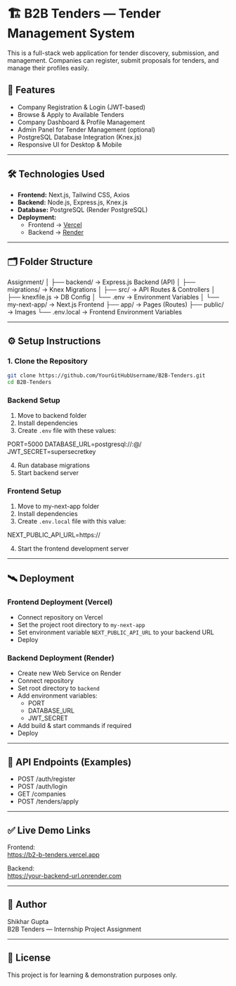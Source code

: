 # 🏗️ B2B Tenders — Tender Management System

This is a full-stack web application for tender discovery, submission, and management. Companies can register, submit proposals for tenders, and manage their profiles easily.

## 🚀 Features
- Company Registration & Login (JWT-based)
- Browse & Apply to Available Tenders
- Company Dashboard & Profile Management
- Admin Panel for Tender Management (optional)
- PostgreSQL Database Integration (Knex.js)
- Responsive UI for Desktop & Mobile

---

## 🛠️ Technologies Used
- **Frontend:** Next.js, Tailwind CSS, Axios
- **Backend:** Node.js, Express.js, Knex.js
- **Database:** PostgreSQL (Render PostgreSQL)
- **Deployment:** 
  - Frontend → [Vercel](https://vercel.com/)
  - Backend → [Render](https://render.com/)

---

## 🗂️ Folder Structure
Assignment/
│
├── backend/ → Express.js Backend (API)
│ ├── migrations/ → Knex Migrations
│ ├── src/ → API Routes & Controllers
│ ├── knexfile.js → DB Config
│ └── .env → Environment Variables
│
└── my-next-app/ → Next.js Frontend
├── app/ → Pages (Routes)
├── public/ → Images
└── .env.local → Frontend Environment Variables

---

## ⚙️ Setup Instructions

### 1. Clone the Repository
```bash
git clone https://github.com/YourGitHubUsername/B2B-Tenders.git
cd B2B-Tenders
```


### Backend Setup

1. Move to backend folder  
2. Install dependencies  
3. Create `.env` file with these values:

PORT=5000
DATABASE_URL=postgresql://<user>:<password>@<host>/<database>
JWT_SECRET=supersecretkey

4. Run database migrations  
5. Start backend server  

### Frontend Setup

1. Move to my-next-app folder  
2. Install dependencies  
3. Create `.env.local` file with this value:

NEXT_PUBLIC_API_URL=https://<your-backend-url>

4. Start the frontend development server  

---

## 🛰️ Deployment

### Frontend Deployment (Vercel)

- Connect repository on Vercel  
- Set the project root directory to `my-next-app`  
- Set environment variable `NEXT_PUBLIC_API_URL` to your backend URL  
- Deploy

### Backend Deployment (Render)

- Create new Web Service on Render  
- Connect repository  
- Set root directory to `backend`  
- Add environment variables:
  - PORT
  - DATABASE_URL
  - JWT_SECRET  
- Add build & start commands if required  
- Deploy

---

## 📡 API Endpoints (Examples)

- POST /auth/register  
- POST /auth/login  
- GET /companies  
- POST /tenders/apply  

---

## ✅ Live Demo Links

Frontend:  
https://b2-b-tenders.vercel.app

Backend:  
https://your-backend-url.onrender.com

---

## 📌 Author

Shikhar Gupta  
B2B Tenders — Internship Project Assignment

---

## 📝 License

This project is for learning & demonstration purposes only.




